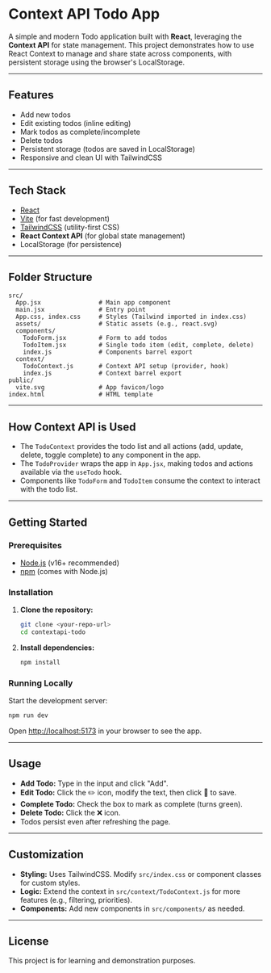 # Context API Todo App

A simple and modern Todo application built with **React**, leveraging the **Context API** for state management. This project demonstrates how to use React Context to manage and share state across components, with persistent storage using the browser's LocalStorage.

---

## Features

- Add new todos
- Edit existing todos (inline editing)
- Mark todos as complete/incomplete
- Delete todos
- Persistent storage (todos are saved in LocalStorage)
- Responsive and clean UI with TailwindCSS

---

## Tech Stack

- [React](https://react.dev/)
- [Vite](https://vitejs.dev/) (for fast development)
- [TailwindCSS](https://tailwindcss.com/) (utility-first CSS)
- **React Context API** (for global state management)
- LocalStorage (for persistence)

---

## Folder Structure

```
src/
  App.jsx                # Main app component
  main.jsx               # Entry point
  App.css, index.css     # Styles (Tailwind imported in index.css)
  assets/                # Static assets (e.g., react.svg)
  components/
    TodoForm.jsx         # Form to add todos
    TodoItem.jsx         # Single todo item (edit, complete, delete)
    index.js             # Components barrel export
  context/
    TodoContext.js       # Context API setup (provider, hook)
    index.js             # Context barrel export
public/
  vite.svg               # App favicon/logo
index.html               # HTML template
```

---

## How Context API is Used

- The `TodoContext` provides the todo list and all actions (add, update, delete, toggle complete) to any component in the app.
- The `TodoProvider` wraps the app in `App.jsx`, making todos and actions available via the `useTodo` hook.
- Components like `TodoForm` and `TodoItem` consume the context to interact with the todo list.

---

## Getting Started

### Prerequisites

- [Node.js](https://nodejs.org/) (v16+ recommended)
- [npm](https://www.npmjs.com/) (comes with Node.js)

### Installation

1. **Clone the repository:**
   ```bash
   git clone <your-repo-url>
   cd contextapi-todo
   ```

2. **Install dependencies:**
   ```bash
   npm install
   ```

### Running Locally

Start the development server:

```bash
npm run dev
```

Open [http://localhost:5173](http://localhost:5173) in your browser to see the app.

---

## Usage

- **Add Todo:** Type in the input and click "Add".
- **Edit Todo:** Click the ✏️ icon, modify the text, then click 📁 to save.
- **Complete Todo:** Check the box to mark as complete (turns green).
- **Delete Todo:** Click the ❌ icon.
- Todos persist even after refreshing the page.

---

## Customization

- **Styling:** Uses TailwindCSS. Modify `src/index.css` or component classes for custom styles.
- **Logic:** Extend the context in `src/context/TodoContext.js` for more features (e.g., filtering, priorities).
- **Components:** Add new components in `src/components/` as needed.

---

## License

This project is for learning and demonstration purposes.
